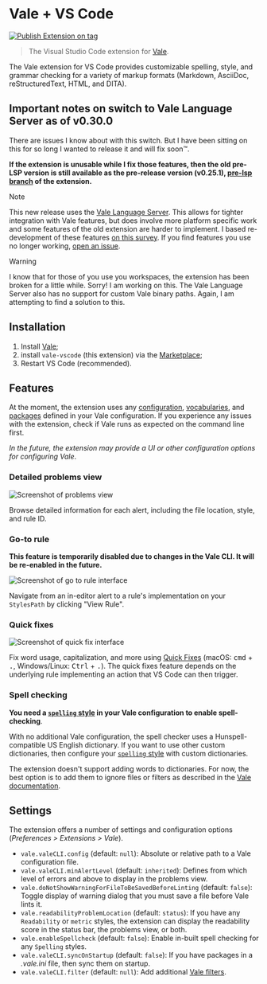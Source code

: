 # Vale + VS Code

[![Publish Extension on tag](https://github.com/ChrisChinchilla/vale-vscode/actions/workflows/publishTags.yml/badge.svg)](https://github.com/ChrisChinchilla/vale-vscode/actions/workflows/publishTags.yml)

> The Visual Studio Code extension for [Vale](https://github.com/errata-ai/vale).

The Vale extension for VS Code provides customizable spelling, style, and grammar checking for a variety of markup formats (Markdown, AsciiDoc, reStructuredText, HTML, and DITA).

## Important notes on switch to Vale Language Server as of v0.30.0

There are issues I know about with this switch. But I have been sitting on this for so long I wanted to release it and will fix soon™️.

**If the extension is unusable while I fix those features, then the old pre-LSP version is still available as the pre-release version (v0.25.1), [pre-lsp branch](https://github.com/ChrisChinchilla/vale-vscode/tree/chrischinch/pre-lsp) of the extension.**

> [!NOTE]
> This new release uses the [Vale Language Server](https://github.com/errata-ai/vale-ls). This allows for tighter integration with Vale features, but does involve more platform specific work and some features of the old extension are harder to implement.
> I based re-development of these features [on this survey](https://github.com/ChrisChinchilla/vale-vscode/discussions/50). If you find features you use no longer working, [open an issue](https://github.com/ChrisChinchilla/vale-vscode/issues/new).

> [!WARNING]
> I know that for those of you use you workspaces, the extension has been broken for a little while. Sorry! I am working on this.
> The Vale Language Server also has no support for custom Vale binary paths. Again, I am attempting to find a solution to this.

## Installation

1. Install [Vale](https://vale.sh/docs/vale-cli/installation/);
2. install `vale-vscode` (this extension) via the [Marketplace](https://marketplace.visualstudio.com/items?itemName=chrischinchilla.vale-vscode);
3. Restart VS Code (recommended).

## Features

At the moment, the extension uses any [configuration](https://vale.sh/docs/topics/config/), [vocabularies](https://vale.sh/docs/topics/vocab/), and [packages](https://vale.sh/docs/topics/packages/) defined in your Vale configuration. If you experience any issues with the extension, check if Vale runs as expected on the command line first.

_In the future, the extension may provide a UI or other configuration options for configuring Vale_.

### Detailed problems view

![Screenshot of problems view](https://user-images.githubusercontent.com/8785025/89956665-76c9fa80-dbea-11ea-9eba-3f272a5a26e5.png)

Browse detailed information for each alert, including the file location, style, and rule ID.

### Go-to rule

**This feature is temporarily disabled due to changes in the Vale CLI. It will be re-enabled in the future.**

![Screenshot of go to rule interface](https://user-images.githubusercontent.com/8785025/89956857-d1635680-dbea-11ea-8e50-8e2715721e5d.png)

Navigate from an in-editor alert to a rule's implementation on your `StylesPath` by clicking "View Rule".

### Quick fixes

![Screenshot of quick fix interface](https://user-images.githubusercontent.com/8785025/89957413-2eabd780-dbec-11ea-97e1-9a04bce950ce.png)

Fix word usage, capitalization, and more using [Quick Fixes](https://code.visualstudio.com/docs/editor/refactoring#_code-actions-quick-fixes-and-refactorings) (macOS: <kbd>cmd</kbd> + <kbd>.</kbd>, Windows/Linux: <kbd>Ctrl</kbd> + <kbd>.</kbd>). The quick fixes feature depends on the underlying rule implementing an action that VS Code can then trigger.

### Spell checking

**You need a [`spelling` style](https://vale.sh/docs/topics/styles/#spelling) in your Vale configuration to enable spell-checking**.

With no additional Vale configuration, the spell checker uses a Hunspell-compatible US English dictionary. If you want to use other custom dictionaries, then configure your [`spelling` style](https://vale.sh/docs/topics/styles/#spelling) with custom dictionaries.

The extension doesn't support adding words to dictionaries. For now, the best option is to add them to ignore files or filters as described in the [Vale documentation](https://vale.sh/docs/topics/styles/#spelling).

## Settings

The extension offers a number of settings and configuration options (_Preferences > Extensions > Vale_).

- `vale.valeCLI.config` (default: `null`): Absolute or relative path to a Vale configuration file.
- `vale.valeCLI.minAlertLevel` (default: `inherited`): Defines from which level of errors and above to display in the problems view.
- `vale.doNotShowWarningForFileToBeSavedBeforeLinting` (default: `false`): Toggle display of warning dialog that you must save a file before Vale lints it.
- `vale.readabilityProblemLocation` (default: `status`): If you have any `Readability` or `metric` styles, the extension can display the readability score in the status bar, the problems view, or both.
- `vale.enableSpellcheck` (default: `false`): Enable in-built spell checking for any `Spelling` styles.
- `vale.valeCLI.syncOnStartup` (default: `false`): If you have packages in a _.vale.ini_ file, then sync them on startup.
- `vale.valeCLI.filter` (default: `null`): Add additional [Vale filters](https://vale.sh/docs/filters).
